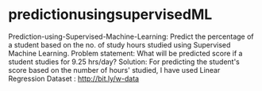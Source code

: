 # predictionusingsupervisedML
Prediction-using-Supervised-Machine-Learning:
Predict the percentage of a student based on the no. of study hours studied using Supervised Machine Learning. Problem statement: What will be predicted score if a student studies for 9.25 hrs/day? Solution: For predicting the student's score based on the number of hours' studied, I have used Linear Regression Dataset : http://bit.ly/w-data
